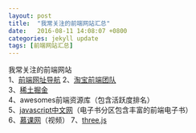 ```yaml
---
layout: post
title:  "我常关注的前端网站汇总"
date:   2016-08-11 14:08:07 +0800
categories: jekyll update
tags: [前端网站汇总]
---
```

我常关注的前端网站  
1、[前端网址导航]
2、[淘宝前端团队]  
3、[稀土掘金]  
4、awesomes前端资源库（包含活跃度排名）  
5、[javascript中文网]（电子书分区包含丰富的前端电子书）  
6、[慕课网]（视频）
7、[three.js]  

[前端网址导航]: http://www.daqianduan.com/nav
[淘宝前端团队]: http://taobaofed.org/
[稀土掘金]:http://gold.xitu.io/search/canvas
[awesomes]:https://www.awesomes.cn/
[javascript中文网]:http://www.javascriptcn.com/thread-2.html
[慕课网]:http://www.imooc.com/
[three.js]: http://threejs.org/


